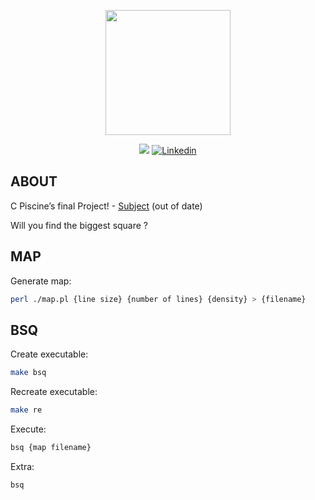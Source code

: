 <p align="center">
    <img src="https://github.com/rrofly/rrofly/blob/main/images/42-Lisboa_CMYK_Horizontal.jpg" height=200/>
</p>

<p align="center">
<img src="https://img.shields.io/badge/State-Finished-blue"/>
<a href='https://www.linkedin.com/in/rofly' target="_blank"><img alt='Linkedin' src='https://img.shields.io/badge/LinkedIn-100000?style=flat-square&logo=Linkedin&logoColor=white&labelColor=0A66C2&color=0A66C2'/></a>
</p>



## ABOUT

C Piscine’s final Project! - [Subject](https://github.com/rrofly/42-piscine/blob/main/bsq/bsq.en.pdf) (out of date)

Will you find the biggest square ?


## MAP
Generate map:
```sh
perl ./map.pl {line size} {number of lines} {density} > {filename}
```

## BSQ
Create executable:
```sh
make bsq
```

Recreate executable:
```sh
make re
```

Execute:
```sh
bsq {map filename}
```

Extra:
```sh
bsq
```
